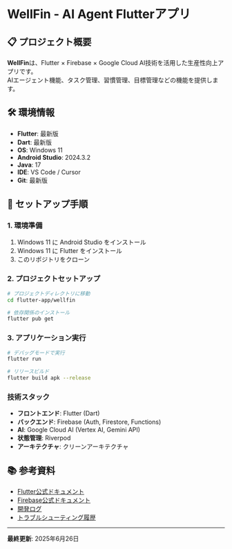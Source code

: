 # WellFin - AI Agent Flutterアプリ

## 📋 プロジェクト概要
**WellFin**は、Flutter × Firebase × Google Cloud AI技術を活用した生産性向上アプリです。  
AIエージェント機能、タスク管理、習慣管理、目標管理などの機能を提供します。

## 🛠️ 環境情報
- **Flutter**: 最新版
- **Dart**: 最新版
- **OS**: Windows 11
- **Android Studio**: 2024.3.2
- **Java**: 17
- **IDE**: VS Code / Cursor
- **Git**: 最新版

## 🚀 セットアップ手順

### 1. 環境準備
1. Windows 11 に Android Studio をインストール
2. Windows 11 に Flutter をインストール
3. このリポジトリをクローン

### 2. プロジェクトセットアップ
```bash
# プロジェクトディレクトリに移動
cd flutter-app/wellfin

# 依存関係のインストール
flutter pub get
```

### 3. アプリケーション実行
```bash
# デバッグモードで実行
flutter run

# リリースビルド
flutter build apk --release
```

### 技術スタック
- **フロントエンド**: Flutter (Dart)
- **バックエンド**: Firebase (Auth, Firestore, Functions)
- **AI**: Google Cloud AI (Vertex AI, Gemini API)
- **状態管理**: Riverpod
- **アーキテクチャ**: クリーンアーキテクチャ

## 📚 参考資料
- [Flutter公式ドキュメント](https://docs.flutter.dev/)
- [Firebase公式ドキュメント](https://firebase.google.com/docs)
- [開発ログ](./log/agent_log.md)
- [トラブルシューティング履歴](./log/develop_trouble.md)

---

**最終更新**: 2025年6月26日
